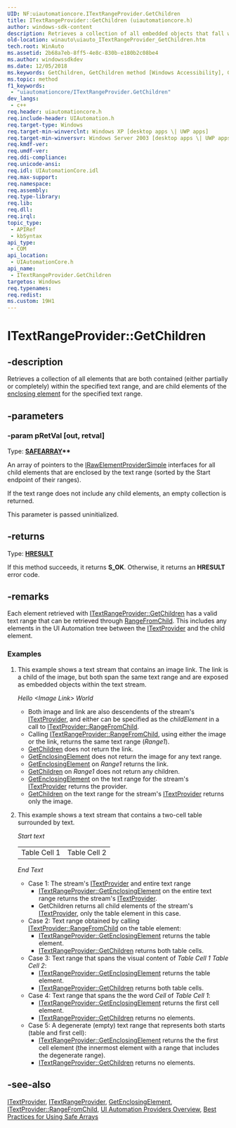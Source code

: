```yaml
---
UID: NF:uiautomationcore.ITextRangeProvider.GetChildren
title: ITextRangeProvider::GetChildren (uiautomationcore.h)
author: windows-sdk-content
description: Retrieves a collection of all embedded objects that fall within the text range.
old-location: winauto\uiauto_ITextRangeProvider_GetChildren.htm
tech.root: WinAuto
ms.assetid: 2b68a7eb-8ff5-4e8c-830b-e180b2c08be4
ms.author: windowssdkdev
ms.date: 12/05/2018
ms.keywords: GetChildren, GetChildren method [Windows Accessibility], GetChildren method [Windows Accessibility],ITextRangeProvider interface, ITextRangeProvider interface [Windows Accessibility],GetChildren method, ITextRangeProvider.GetChildren, ITextRangeProvider::GetChildren, uiauto.uiauto_ITextRangeProvider_GetChildren, uiauto_ITextRangeProvider_GetChildren, uiautomationcore/ITextRangeProvider::GetChildren, winauto.uiauto_ITextRangeProvider_GetChildren
ms.topic: method
f1_keywords: 
 - "uiautomationcore/ITextRangeProvider.GetChildren"
dev_langs:
 - c++
req.header: uiautomationcore.h
req.include-header: UIAutomation.h
req.target-type: Windows
req.target-min-winverclnt: Windows XP [desktop apps \| UWP apps]
req.target-min-winversvr: Windows Server 2003 [desktop apps \| UWP apps]
req.kmdf-ver: 
req.umdf-ver: 
req.ddi-compliance: 
req.unicode-ansi: 
req.idl: UIAutomationCore.idl
req.max-support: 
req.namespace: 
req.assembly: 
req.type-library: 
req.lib: 
req.dll: 
req.irql: 
topic_type:
 - APIRef
 - kbSyntax
api_type:
 - COM
api_location:
 - UIAutomationCore.h
api_name:
 - ITextRangeProvider.GetChildren
targetos: Windows
req.typenames: 
req.redist: 
ms.custom: 19H1
---
```


# ITextRangeProvider::GetChildren

## -description

Retrieves a collection of all elements that are both contained (either partially or completely) within the specified text range, and are child elements of the [enclosing element](nf-uiautomationcore-itextrangeprovider-getenclosingelement.md) for the specified text range.

## -parameters

### -param pRetVal [out, retval]

Type: **[SAFEARRAY](../oaidl/ns-oaidl-safearray.md)\*\***

An array of pointers to the <a href="https://msdn.microsoft.com/f0ec6185-acd0-4df7-88f4-fd00747f98bf">IRawElementProviderSimple</a> interfaces for all child elements that are enclosed by the text range (sorted by the Start endpoint of their ranges).

If the text range does not include any child elements, an empty collection is returned.

This parameter is passed uninitialized.

## -returns

Type: **[HRESULT](https://docs.microsoft.com/windows/desktop/WinProg/windows-data-types)**

If this method succeeds, it returns **S_OK**. Otherwise, it returns an **HRESULT** error code.

## -remarks

Each element retrieved with [ITextRangeProvider::GetChildren](/windows/win32/api/uiautomationcore/nf-uiautomationcore-itextrangeprovider-getchildren) has a valid text range that can be retrieved through [RangeFromChild](nf-uiautomationcore-itextprovider-rangefromchild.md). This includes any elements in the UI Automation tree between the [ITextProvider](nn-uiautomationcore-itextprovider.md) and the child element.

### Examples

1. This example shows a text stream that contains an image link. The link is a child of the image, but both span the same text range and are exposed as embedded objects within the text stream.

    *Hello \<Image Link\> World*

    - Both image and link are also descendents of the stream's [ITextProvider](nn-uiautomationcore-itextprovider.md), and either can be specified as the *childElement* in a call to [ITextProvider::RangeFromChild](nf-uiautomationcore-itextprovider-rangefromchild.md).
    - Calling [ITextRangeProvider::RangeFromChild](nf-uiautomationcore-itextprovider-rangefromchild.md), using either the image or the link, returns the same text range (*Range1*).
    - [GetChildren](/windows/win32/api/uiautomationclient/nf-uiautomationclient-iuiautomationtextrange-getchildren) does not return the link.
    - [GetEnclosingElement](nf-uiautomationcore-itextrangeprovider-getenclosingelement.md) does not return the image for any text range.
    - [GetEnclosingElement](nf-uiautomationcore-itextrangeprovider-getenclosingelement.md) on *Range1* returns the link.
    - [GetChildren](/windows/win32/api/uiautomationclient/nf-uiautomationclient-iuiautomationtextrange-getchildren) on *Range1* does not return any children.
    - [GetEnclosingElement](nf-uiautomationcore-itextrangeprovider-getenclosingelement.md) on the text range for the stream's [ITextProvider](nn-uiautomationcore-itextprovider.md) returns the provider.
    - [GetChildren](/windows/win32/api/uiautomationclient/nf-uiautomationclient-iuiautomationtextrange-getchildren) on the text range for the stream's [ITextProvider](nn-uiautomationcore-itextprovider.md) returns only the image.

2. This example shows a text stream that contains a two-cell table surrounded by text.

    <em>
    <p>Start text</p>
    <p><table><tr><td>Table Cell 1</td><td>Table Cell 2</td></tr></table></p>
    <p>End Text</p>
    </em>

    - Case 1: The stream's [ITextProvider](nn-uiautomationcore-itextprovider.md) and entire text range
        - [ITextRangeProvider::GetEnclosingElement](nf-uiautomationcore-itextrangeprovider-getenclosingelement.md) on the entire text range returns the stream's [ITextProvider](nn-uiautomationcore-itextprovider.md).
        - GetChildren returns all child elements of the stream's [ITextProvider](nn-uiautomationcore-itextprovider.md), only the table element in this case.
    - Case 2: Text range obtained by calling [ITextProvider::RangeFromChild](nf-uiautomationcore-itextprovider-rangefromchild.md) on the table element:
        - [ITextRangeProvider::GetEnclosingElement](nf-uiautomationcore-itextrangeprovider-getenclosingelement.md) returns the table element.
        - [ITextRangeProvider::GetChildren](/windows/win32/api/uiautomationcore/nf-uiautomationcore-itextrangeprovider-getchildren)
 returns both table cells.
    - Case 3: Text range that spans the visual content of *Table Cell 1 Table Cell 2*:
        - [ITextRangeProvider::GetEnclosingElement](nf-uiautomationcore-itextrangeprovider-getenclosingelement.md) returns the table element.
        - [ITextRangeProvider::GetChildren](/windows/win32/api/uiautomationcore/nf-uiautomationcore-itextrangeprovider-getchildren)
 returns both table cells.
    - Case 4: Text range that spans the the word *Cell* of *Table Cell 1*:
        - [ITextRangeProvider::GetEnclosingElement](nf-uiautomationcore-itextrangeprovider-getenclosingelement.md) returns the first cell element.
        - [ITextRangeProvider::GetChildren](/windows/win32/api/uiautomationcore/nf-uiautomationcore-itextrangeprovider-getchildren)
 returns no elements.
    - Case 5: A degenerate (empty) text range that represents both starts (table and first cell):
        - [ITextRangeProvider::GetEnclosingElement](nf-uiautomationcore-itextrangeprovider-getenclosingelement.md) returns the the first cell element (the innermost element with a range that includes the degenerate range).
        - [ITextRangeProvider::GetChildren](/windows/win32/api/uiautomationcore/nf-uiautomationcore-itextrangeprovider-getchildren)
 returns no elements.

## -see-also

[ITextProvider](nn-uiautomationcore-itextprovider.md), [ITextRangeProvider](nn-uiautomationcore-itextrangeprovider.md), [GetEnclosingElement](nf-uiautomationcore-itextrangeprovider-getenclosingelement.md), [ITextProvider::RangeFromChild](nf-uiautomationcore-itextprovider-rangefromchild.md), [UI Automation Providers Overview](https://docs.microsoft.com/windows/desktop/WinAuto/uiauto-providersoverview), [Best Practices for Using Safe Arrays](https://docs.microsoft.com/windows/desktop/WinAuto/uiauto-workingwithsafearrays)
